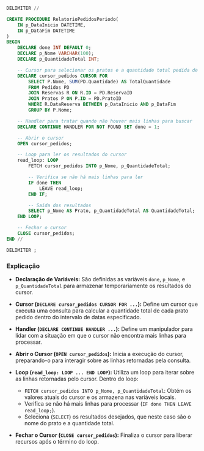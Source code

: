 ```sql
DELIMITER //

CREATE PROCEDURE RelatorioPedidosPeriodo(
    IN p_DataInicio DATETIME,
    IN p_DataFim DATETIME
)
BEGIN
    DECLARE done INT DEFAULT 0;
    DECLARE p_Nome VARCHAR(100);
    DECLARE p_QuantidadeTotal INT;

    -- Cursor para selecionar os pratos e a quantidade total pedida de cada um
    DECLARE cursor_pedidos CURSOR FOR
        SELECT P.Nome, SUM(PD.Quantidade) AS TotalQuantidade
        FROM Pedidos PD
        JOIN Reservas R ON R.ID = PD.ReservaID
        JOIN Pratos P ON P.ID = PD.PratoID
        WHERE R.DataReserva BETWEEN p_DataInicio AND p_DataFim
        GROUP BY P.Nome;

    -- Handler para tratar quando não houver mais linhas para buscar
    DECLARE CONTINUE HANDLER FOR NOT FOUND SET done = 1;

    -- Abrir o cursor
    OPEN cursor_pedidos;

    -- Loop para ler os resultados do cursor
    read_loop: LOOP
        FETCH cursor_pedidos INTO p_Nome, p_QuantidadeTotal;

        -- Verifica se não há mais linhas para ler
        IF done THEN
            LEAVE read_loop;
        END IF;

        -- Saída dos resultados
        SELECT p_Nome AS Prato, p_QuantidadeTotal AS QuantidadeTotal;
    END LOOP;

    -- Fechar o cursor
    CLOSE cursor_pedidos;
END //

DELIMITER ;
```

### Explicação

- **Declaração de Variáveis:** São definidas as variáveis `done`, `p_Nome`, e `p_QuantidadeTotal` para armazenar temporariamente os resultados do cursor.
  
- **Cursor (`DECLARE cursor_pedidos CURSOR FOR ...`):** Define um cursor que executa uma consulta para calcular a quantidade total de cada prato pedido dentro do intervalo de datas especificado.

- **Handler (`DECLARE CONTINUE HANDLER ...`):** Define um manipulador para lidar com a situação em que o cursor não encontra mais linhas para processar.

- **Abrir o Cursor (`OPEN cursor_pedidos`):** Inicia a execução do cursor, preparando-o para interagir sobre as linhas retornadas pela consulta.

- **Loop (`read_loop: LOOP ... END LOOP`):** Utiliza um loop para iterar sobre as linhas retornadas pelo cursor. Dentro do loop:
  - `FETCH cursor_pedidos INTO p_Nome, p_QuantidadeTotal`: Obtém os valores atuais do cursor e os armazena nas variáveis locais.
  - Verifica se não há mais linhas para processar (`IF done THEN LEAVE read_loop;`).
  - Seleciona (`SELECT`) os resultados desejados, que neste caso são o nome do prato e a quantidade total.

- **Fechar o Cursor (`CLOSE cursor_pedidos`):** Finaliza o cursor para liberar recursos após o término do loop.
